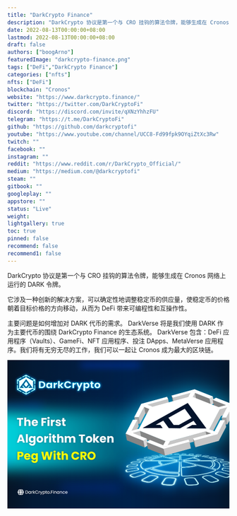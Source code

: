 ```yaml
---
title: "DarkCrypto Finance"
description: "DarkCrypto 协议是第一个与 CRO 挂钩的算法令牌，能够生成在 Cronos 网络上运行的 DARK 令牌。"
date: 2022-08-13T00:00:00+08:00
lastmod: 2022-08-13T00:00:00+08:00
draft: false
authors: ["boogArno"]
featuredImage: "darkcrypto-finance.png"
tags: ["DeFi","DarkCrypto Finance"]
categories: ["nfts"]
nfts: ["DeFi"]
blockchain: "Cronos"
website: "https://www.darkcrypto.finance/"
twitter: "https://twitter.com/DarkCryptoFi"
discord: "https://discord.com/invite/qXNzYhhzFU"
telegram: "https://t.me/DarkCryptoFi"
github: "https://github.com/darkcryptofi"
youtube: "https://www.youtube.com/channel/UCC8-Fd99fpk9OYqiZtXc3Rw"
twitch: ""
facebook: ""
instagram: ""
reddit: "https://www.reddit.com/r/DarkCrypto_Official/"
medium: "https://medium.com/@darkcryptofi"
steam: ""
gitbook: ""
googleplay: ""
appstore: ""
status: "Live"
weight: 
lightgallery: true
toc: true
pinned: false
recommend: false
recommend1: false
---
```

<p>DarkCrypto 协议是第一个与 CRO 挂钩的算法令牌，能够生成在 Cronos 网络上运行的 DARK 令牌。</p>
<p>它涉及一种创新的解决方案，可以确定性地调整稳定币的供应量，使稳定币的价格朝着目标价格的方向移动，从而为 DeFi 带来可编程性和互操作性。</p>
<p>主要问题是如何增加对 DARK 代币的需求。 DarkVerse 将是我们使用 DARK 作为主要代币的围绕 DarkCrypto Finance 的生态系统。 DarkVerse 包含：DeFi 应用程序（Vaults）、GameFi、NFT 应用程序、投注 DApps、MetaVerse 应用程序。我们将有无穷无尽的工作，我们可以一起让 Cronos 成为最大的区块链。</p>

![darkcryptofinance-dapp-defi-cronos-image2_30d9a67b670b5e92e1331b3ebb2a3fe2](darkcryptofinance-dapp-defi-cronos-image2_30d9a67b670b5e92e1331b3ebb2a3fe2.png)
